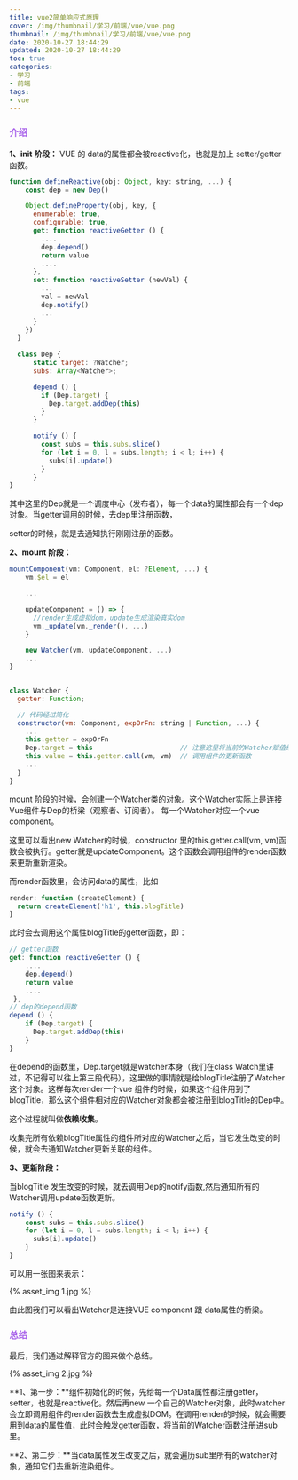 ```yaml
---
title: vue2简单响应式原理
cover: /img/thumbnail/学习/前端/vue/vue.png
thumbnail: /img/thumbnail/学习/前端/vue/vue.png
date: 2020-10-27 18:44:29
updated: 2020-10-27 18:44:29
toc: true
categories: 
- 学习
- 前端
tags: 
- vue
---
```


### <font color=#a862ea>介绍</font>
**1、init 阶段：** VUE 的 data的属性都会被reactive化，也就是加上 setter/getter函数。

```js
function defineReactive(obj: Object, key: string, ...) {
    const dep = new Dep()

    Object.defineProperty(obj, key, {
      enumerable: true,
      configurable: true,
      get: function reactiveGetter () {
        ....
        dep.depend()
        return value
        ....
      },
      set: function reactiveSetter (newVal) {
        ...
        val = newVal
        dep.notify()
        ...
      }
    })
  }
  
  class Dep {
      static target: ?Watcher;
      subs: Array<Watcher>;

      depend () {
        if (Dep.target) {
          Dep.target.addDep(this)
        }
      }

      notify () {
        const subs = this.subs.slice()
        for (let i = 0, l = subs.length; i < l; i++) {
          subs[i].update()
        }
      }
}
```
<!--more-->
其中这里的Dep就是一个调度中心（发布者），每一个data的属性都会有一个dep对象。当getter调用的时候，去dep里注册函数，

setter的时候，就是去通知执行刚刚注册的函数。

**2、mount 阶段：**

```js
mountComponent(vm: Component, el: ?Element, ...) {
    vm.$el = el

    ...

    updateComponent = () => {
      //render生成虚拟dom，update生成渲染真实dom
      vm._update(vm._render(), ...)
    }

    new Watcher(vm, updateComponent, ...)
    ...
}


class Watcher {
  getter: Function;

  // 代码经过简化
  constructor(vm: Component, expOrFn: string | Function, ...) {
    ...
    this.getter = expOrFn
    Dep.target = this                      // 注意这里将当前的Watcher赋值给了Dep.target
    this.value = this.getter.call(vm, vm)  // 调用组件的更新函数
    ...
  }
}
```

mount 阶段的时候，会创建一个Watcher类的对象。这个Watcher实际上是连接Vue组件与Dep的桥梁（观察者、订阅者）。
每一个Watcher对应一个vue component。

这里可以看出new Watcher的时候，constructor 里的this.getter.call(vm, vm)函数会被执行。getter就是updateComponent。这个函数会调用组件的render函数来更新重新渲染。

而render函数里，会访问data的属性，比如

```js
render: function (createElement) {
  return createElement('h1', this.blogTitle)
}
```

此时会去调用这个属性blogTitle的getter函数，即：

```js
// getter函数
get: function reactiveGetter () {
    ....
    dep.depend()
    return value
    ....
 },
// dep的depend函数
depend () {
    if (Dep.target) {
      Dep.target.addDep(this)
    }
}
```

在depend的函数里，Dep.target就是watcher本身（我们在class Watch里讲过，不记得可以往上第三段代码），这里做的事情就是给blogTitle注册了Watcher这个对象。这样每次render一个vue 组件的时候，如果这个组件用到了blogTitle，那么这个组件相对应的Watcher对象都会被注册到blogTitle的Dep中。

这个过程就叫做**依赖收集**。

收集完所有依赖blogTitle属性的组件所对应的Watcher之后，当它发生改变的时候，就会去通知Watcher更新关联的组件。

**3、更新阶段：**

当blogTitle 发生改变的时候，就去调用Dep的notify函数,然后通知所有的Watcher调用update函数更新。

```js
notify () {
    const subs = this.subs.slice()
    for (let i = 0, l = subs.length; i < l; i++) {
      subs[i].update()
    }
}
```

可以用一张图来表示：

{% asset_img 1.jpg %}

由此图我们可以看出Watcher是连接VUE component 跟 data属性的桥梁。

### <font color=#a862ea>总结</font>

最后，我们通过解释官方的图来做个总结。

{% asset_img 2.jpg %}

**1、第一步：**组件初始化的时候，先给每一个Data属性都注册getter，setter，也就是reactive化。然后再new 一个自己的Watcher对象，此时watcher会立即调用组件的render函数去生成虚拟DOM。在调用render的时候，就会需要用到data的属性值，此时会触发getter函数，将当前的Watcher函数注册进sub里。

**2、第二步：**当data属性发生改变之后，就会遍历sub里所有的watcher对象，通知它们去重新渲染组件。

